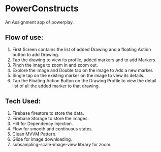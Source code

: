 # PowerConstructs

An Assignment app of powerplay. 

## Flow of use:
1. First Screen contains the list of added Drawing and a floating Action button to add Drawing.
2. Tap the drawing to view its profile, added markers and to add Markers.
3. Pinch the image to zoom in and zoom out.
4. Explore the image and Double tap on the image to Add a new marker.
5. Single tap on the existing marker on the image to view its details.
6. Tap the Floating Action Button on the Drawing Profile to view the detail list of all the added marker to that drawing.

## Tech Used:

1. Firebase firestore to store the data.
2. Firebase Storage to store the images.
3. Hilt for Dependency Injection.
4. Flow for smooth and continuous states.
5. Clean MVVM Pattern.
6. Glide for image downloading.
7. subsampling-scale-image-view library for zoom.
